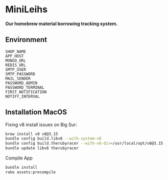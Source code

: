 # MiniLeihs

**Our homebrew material borrowing tracking system.**

## Environment

```
SHOP_NAME
APP_HOST
MONGO_URL
REDIS_URL
SMTP_USER
SMTP_PASSWORD
MAIL_SENDER
PASSWORD_ADMIN
PASSWORD_TERMINAL
FIRST_NOTIFICATION
NOTIFY_INTERVAL
```

## Installation MacOS


Fixing v8 install issues on Big Sur:

```bash
brew install v8 v8@3.15
bundle config build.libv8 --with-system-v8
bundle config build.therubyracer --with-v8-dir=/usr/local/opt/v8@3.15
bundle update libv8 therubyracer
```

Compile App

```bash
bundle install
rake assets:precompile
```